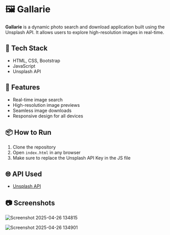 # 🖼️ Gallarie

**Gallarie** is a dynamic photo search and download application built using the Unsplash API. It allows users to explore high-resolution images in real-time.

## 🔧 Tech Stack
- HTML, CSS, Bootstrap
- JavaScript
- Unsplash API

## 🚀 Features
- Real-time image search
- High-resolution image previews
- Seamless image downloads
- Responsive design for all devices

## 📦 How to Run
1. Clone the repository
2. Open `index.html` in any browser
3. Make sure to replace the Unsplash API Key in the JS file

## 🌐 API Used
- [Unsplash API](https://unsplash.com/developers)

## 📷 Screenshots
![Screenshot 2025-04-26 134815](https://github.com/user-attachments/assets/881f1a93-2d63-4808-ab68-c802a61a4d60)

![Screenshot 2025-04-26 134901](https://github.com/user-attachments/assets/3465596a-6b8e-40ef-b483-9252d983c71e)
